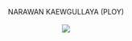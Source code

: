 <html> 

  <CENTER> NARAWAN KAEWGULLAYA (PLOY) <CENTER> <br> 
<CENTER><img border="0" src="http://www.mx7.com/i/18a/7oNslk.jpg" /> </CENTER>

</html>
